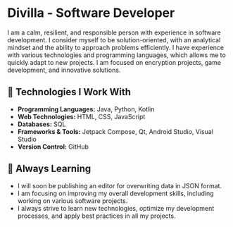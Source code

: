 # Divilla - Software Developer

I am a calm, resilient, and responsible person with experience in software development. I consider myself to be solution-oriented, with an analytical mindset and the ability to approach problems efficiently. I have experience with various technologies and programming languages, which allows me to quickly adapt to new projects. I am focused on encryption projects, game development, and innovative solutions.

## 🚀 Technologies I Work With

- **Programming Languages:** Java, Python, Kotlin  
- **Web Technologies:** HTML, CSS, JavaScript  
- **Databases:** SQL  
- **Frameworks & Tools:** Jetpack Compose, Qt, Android Studio, Visual Studio  
- **Version Control:** GitHub

## 🌱 Always Learning

- I will soon be publishing an editor for overwriting data in JSON format.
- I am focusing on improving my overall development skills, including working on various software projects.
- I always strive to learn new technologies, optimize my development processes, and apply best practices in all my projects.
